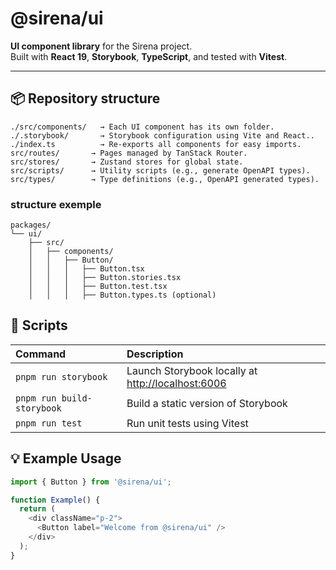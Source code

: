 # @sirena/ui

**UI component library** for the Sirena project.  
Built with **React 19**, **Storybook**, **TypeScript**, and tested with **Vitest**.

---

## 📦 Repository structure

```plaintext
./src/components/   → Each UI component has its own folder.
./.storybook/       → Storybook configuration using Vite and React..
./index.ts          → Re-exports all components for easy imports.
src/routes/       → Pages managed by TanStack Router.
src/stores/       → Zustand stores for global state.
src/scripts/      → Utility scripts (e.g., generate OpenAPI types).
src/types/        → Type definitions (e.g., OpenAPI generated types).
```

### structure exemple

```plaintext
packages/
└── ui/
    ├── src/
    │   ├── components/
    │   │   ├── Button/
    │   │   │   ├── Button.tsx
    │   │   │   ├── Button.stories.tsx
    │   │   │   ├── Button.test.tsx
    │   │   │   ├── Button.types.ts (optional)
```

## 🚀 Scripts

| Command | Description |
|:--|:--|
| `pnpm run storybook` | Launch Storybook locally at [http://localhost:6006](http://localhost:6006) |
| `pnpm run build-storybook` | Build a static version of Storybook |
| `pnpm run test` | Run unit tests using Vitest |

## 💡 Example Usage

```ts
import { Button } from '@sirena/ui';

function Example() {
  return (
    <div className="p-2">
      <Button label="Welcome from @sirena/ui" />
    </div>
  );
}
```
